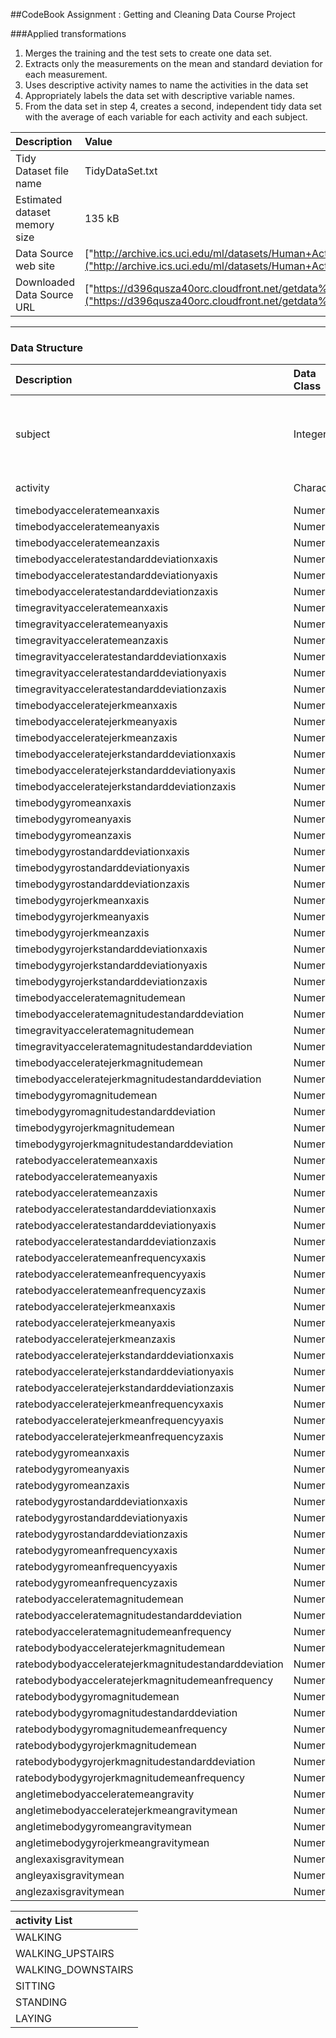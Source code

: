##CodeBook
Assignment : Getting and Cleaning Data Course Project

###Applied transformations 
1. Merges the training and the test sets to create one data set.
2. Extracts only the measurements on the mean and standard deviation for each measurement.
3. Uses descriptive activity names to name the activities in the data set
4. Appropriately labels the data set with descriptive variable names.
5. From the data set in step 4, creates a second, independent tidy data set with the average of each variable for each activity and each subject.

| Description | Value |
| :-- | :-- |
| Tidy Dataset file name | TidyDataSet.txt |
| Estimated dataset memory size | 135 kB |
| Data Source web site | ["http://archive.ics.uci.edu/ml/datasets/Human+Activity+Recognition+Using+Smartphones#"]("http://archive.ics.uci.edu/ml/datasets/Human+Activity+Recognition+Using+Smartphones#"") |
| Downloaded Data Source URL | ["https://d396qusza40orc.cloudfront.net/getdata%2Fprojectfiles%2FUCI%20HAR%20Dataset.zip"]("https://d396qusza40orc.cloudfront.net/getdata%2Fprojectfiles%2FUCI%20HAR%20Dataset.zip"") |

--- 

### Data Structure


|Description                                          | Data Class | Description                                                            |
|:----------------------------------------------------|:-----------|:-----------------------------------------------------------------------|
|subject                                              |Integer     |An identifier of the subject who carried out the experiment. Range(1:30)|
|activity                                             |Character   |Activity performed                                                      |
|timebodyacceleratemeanxaxis                          |Numeric     |Measurement                                                             |
|timebodyacceleratemeanyaxis                          |Numeric     |Measurement                                                             |
|timebodyacceleratemeanzaxis                          |Numeric     |Measurement                                                             |
|timebodyacceleratestandarddeviationxaxis             |Numeric     |Measurement                                                             |
|timebodyacceleratestandarddeviationyaxis             |Numeric     |Measurement                                                             |
|timebodyacceleratestandarddeviationzaxis             |Numeric     |Measurement                                                             |
|timegravityacceleratemeanxaxis                       |Numeric     |Measurement                                                             |
|timegravityacceleratemeanyaxis                       |Numeric     |Measurement                                                             |
|timegravityacceleratemeanzaxis                       |Numeric     |Measurement                                                             |
|timegravityacceleratestandarddeviationxaxis          |Numeric     |Measurement                                                             |
|timegravityacceleratestandarddeviationyaxis          |Numeric     |Measurement                                                             |
|timegravityacceleratestandarddeviationzaxis          |Numeric     |Measurement                                                             |
|timebodyacceleratejerkmeanxaxis                      |Numeric     |Measurement                                                             |
|timebodyacceleratejerkmeanyaxis                      |Numeric     |Measurement                                                             |
|timebodyacceleratejerkmeanzaxis                      |Numeric     |Measurement                                                             |
|timebodyacceleratejerkstandarddeviationxaxis         |Numeric     |Measurement                                                             |
|timebodyacceleratejerkstandarddeviationyaxis         |Numeric     |Measurement                                                             |
|timebodyacceleratejerkstandarddeviationzaxis         |Numeric     |Measurement                                                             |
|timebodygyromeanxaxis                                |Numeric     |Measurement                                                             |
|timebodygyromeanyaxis                                |Numeric     |Measurement                                                             |
|timebodygyromeanzaxis                                |Numeric     |Measurement                                                             |
|timebodygyrostandarddeviationxaxis                   |Numeric     |Measurement                                                             |
|timebodygyrostandarddeviationyaxis                   |Numeric     |Measurement                                                             |
|timebodygyrostandarddeviationzaxis                   |Numeric     |Measurement                                                             |
|timebodygyrojerkmeanxaxis                            |Numeric     |Measurement                                                             |
|timebodygyrojerkmeanyaxis                            |Numeric     |Measurement                                                             |
|timebodygyrojerkmeanzaxis                            |Numeric     |Measurement                                                             |
|timebodygyrojerkstandarddeviationxaxis               |Numeric     |Measurement                                                             |
|timebodygyrojerkstandarddeviationyaxis               |Numeric     |Measurement                                                             |
|timebodygyrojerkstandarddeviationzaxis               |Numeric     |Measurement                                                             |
|timebodyacceleratemagnitudemean                      |Numeric     |Measurement                                                             |
|timebodyacceleratemagnitudestandarddeviation         |Numeric     |Measurement                                                             |
|timegravityacceleratemagnitudemean                   |Numeric     |Measurement                                                             |
|timegravityacceleratemagnitudestandarddeviation      |Numeric     |Measurement                                                             |
|timebodyacceleratejerkmagnitudemean                  |Numeric     |Measurement                                                             |
|timebodyacceleratejerkmagnitudestandarddeviation     |Numeric     |Measurement                                                             |
|timebodygyromagnitudemean                            |Numeric     |Measurement                                                             |
|timebodygyromagnitudestandarddeviation               |Numeric     |Measurement                                                             |
|timebodygyrojerkmagnitudemean                        |Numeric     |Measurement                                                             |
|timebodygyrojerkmagnitudestandarddeviation           |Numeric     |Measurement                                                             |
|ratebodyacceleratemeanxaxis                          |Numeric     |Measurement                                                             |
|ratebodyacceleratemeanyaxis                          |Numeric     |Measurement                                                             |
|ratebodyacceleratemeanzaxis                          |Numeric     |Measurement                                                             |
|ratebodyacceleratestandarddeviationxaxis             |Numeric     |Measurement                                                             |
|ratebodyacceleratestandarddeviationyaxis             |Numeric     |Measurement                                                             |
|ratebodyacceleratestandarddeviationzaxis             |Numeric     |Measurement                                                             |
|ratebodyacceleratemeanfrequencyxaxis                 |Numeric     |Measurement                                                             |
|ratebodyacceleratemeanfrequencyyaxis                 |Numeric     |Measurement                                                             |
|ratebodyacceleratemeanfrequencyzaxis                 |Numeric     |Measurement                                                             |
|ratebodyacceleratejerkmeanxaxis                      |Numeric     |Measurement                                                             |
|ratebodyacceleratejerkmeanyaxis                      |Numeric     |Measurement                                                             |
|ratebodyacceleratejerkmeanzaxis                      |Numeric     |Measurement                                                             |
|ratebodyacceleratejerkstandarddeviationxaxis         |Numeric     |Measurement                                                             |
|ratebodyacceleratejerkstandarddeviationyaxis         |Numeric     |Measurement                                                             |
|ratebodyacceleratejerkstandarddeviationzaxis         |Numeric     |Measurement                                                             |
|ratebodyacceleratejerkmeanfrequencyxaxis             |Numeric     |Measurement                                                             |
|ratebodyacceleratejerkmeanfrequencyyaxis             |Numeric     |Measurement                                                             |
|ratebodyacceleratejerkmeanfrequencyzaxis             |Numeric     |Measurement                                                             |
|ratebodygyromeanxaxis                                |Numeric     |Measurement                                                             |
|ratebodygyromeanyaxis                                |Numeric     |Measurement                                                             |
|ratebodygyromeanzaxis                                |Numeric     |Measurement                                                             |
|ratebodygyrostandarddeviationxaxis                   |Numeric     |Measurement                                                             |
|ratebodygyrostandarddeviationyaxis                   |Numeric     |Measurement                                                             |
|ratebodygyrostandarddeviationzaxis                   |Numeric     |Measurement                                                             |
|ratebodygyromeanfrequencyxaxis                       |Numeric     |Measurement                                                             |
|ratebodygyromeanfrequencyyaxis                       |Numeric     |Measurement                                                             |
|ratebodygyromeanfrequencyzaxis                       |Numeric     |Measurement                                                             |
|ratebodyacceleratemagnitudemean                      |Numeric     |Measurement                                                             |
|ratebodyacceleratemagnitudestandarddeviation         |Numeric     |Measurement                                                             |
|ratebodyacceleratemagnitudemeanfrequency             |Numeric     |Measurement                                                             |
|ratebodybodyacceleratejerkmagnitudemean              |Numeric     |Measurement                                                             |
|ratebodybodyacceleratejerkmagnitudestandarddeviation |Numeric     |Measurement                                                             |
|ratebodybodyacceleratejerkmagnitudemeanfrequency     |Numeric     |Measurement                                                             |
|ratebodybodygyromagnitudemean                        |Numeric     |Measurement                                                             |
|ratebodybodygyromagnitudestandarddeviation           |Numeric     |Measurement                                                             |
|ratebodybodygyromagnitudemeanfrequency               |Numeric     |Measurement                                                             |
|ratebodybodygyrojerkmagnitudemean                    |Numeric     |Measurement                                                             |
|ratebodybodygyrojerkmagnitudestandarddeviation       |Numeric     |Measurement                                                             |
|ratebodybodygyrojerkmagnitudemeanfrequency           |Numeric     |Measurement                                                             |
|angletimebodyacceleratemeangravity                   |Numeric     |Measurement                                                             |
|angletimebodyacceleratejerkmeangravitymean           |Numeric     |Measurement                                                             |
|angletimebodygyromeangravitymean                     |Numeric     |Measurement                                                             |
|angletimebodygyrojerkmeangravitymean                 |Numeric     |Measurement                                                             |
|anglexaxisgravitymean                                |Numeric     |Measurement                                                             |
|angleyaxisgravitymean                                |Numeric     |Measurement                                                             |
|anglezaxisgravitymean                                |Numeric     |Measurement                                                             |

| activity List |
| :-- |
| WALKING |
| WALKING_UPSTAIRS |
| WALKING_DOWNSTAIRS |
| SITTING |
| STANDING |
| LAYING |